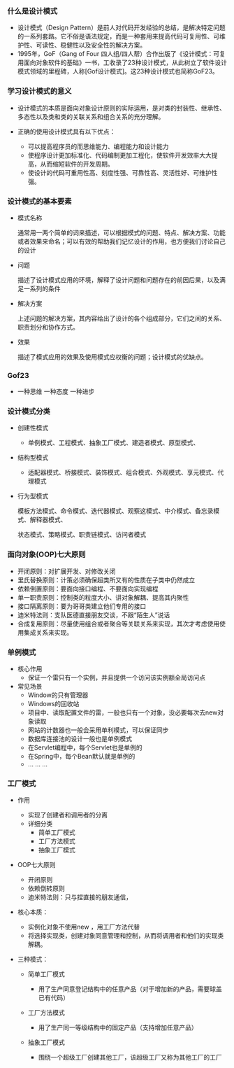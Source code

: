 ### 什么是设计模式

- 设计模式（Design Pattern）是前人对代码开发经验的总结，是解决特定问题的一系列套路。它不俗是语法规定，而是一种套用来提高代码可复用性、可维护性、可读性、稳健性以及安全性的解决方案。
- 1995年，GoF（Gang of Four 四人组/四人帮）合作出版了《设计模式：可复用面向对象软件的基础》一书，工收录了23种设计模式，从此树立了软件设计模式领域的里程碑，人称[Gof设计模式]。这23种设计模式也简称GoF23。

### 学习设计模式的意义

- 设计模式的本质是面向对象设计原则的实际运用，是对类的封装性、继承性、多态性以及类和类的关联关系和组合关系的充分理解。

- 正确的使用设计模式具有以下优点：
  - 可以提高程序员的而思维能力、编程能力和设计能力
  - 使程序设计更加标准化、代码编制更加工程化，使软件开发效率大大提高，从而缩短软件的开发周期。
  - 使设计的代码可重用性高、刻度性强、可靠性高、灵活性好、可维护性强。

### 设计模式的基本要素

- 模式名称

  通常用一两个简单的词来描述，可以根据模式的问题、特点、解决方案、功能或者效果来命名；可以有效的帮助我们记忆设计的作用，也方便我们讨论自己的设计

- 问题

  描述了设计模式应用的环境，解释了设计问题和问题存在的前因后果，以及满足一系列的条件

- 解决方案

  上述问题的解决方案，其内容给出了设计的各个组成部分，它们之间的关系、职责划分和协作方式。

- 效果

  描述了模式应用的效果及使用模式应权衡的问题；设计模式的优缺点。



### Gof23 

- 一种思维 一种态度 一种进步



### 设计模式分类

- 创建性模式

  - 单例模式、工程模式、抽象工厂模式、建造者模式、原型模式、

- 结构型模式

  - 适配器模式、桥接模式、装饰模式、组合模式、外观模式、享元模式、代理模式

- 行为型模式

  模板方法模式、命令模式、迭代器模式、观察这模式、中介模式、备忘录模式、解释器模式、

  状态模式、策略模式、职责链模式、访问者模式

  

### 面向对象(OOP)七大原则

- 开闭原则：对扩展开发、对修改关闭
- 里氏替换原则：计策必须确保超类所又有的性质在子类中仍然成立
- 依赖倒置原则：要面向接口编程、不要面向实现编程
- 单一职责原则：控制类的粒度大小、讲对象解耦、提高其内聚性
- 接口隔离原则：要为哥哥类建立他们专用的接口
- 迪米特法则：支队医德直接朋友交谈，不跟“陌生人”说话
- 合成复用原则：尽量使用组合或者聚合等关联关系来实现，其次才考虑使用使用集成关系来实现。



### 单例模式

- 核心作用
  - 保证一个雷只有一个实例，并且提供一个访问该实例额全局访问点
- 常见场景
  - Window的只有管理器
  - Windows的回收站
  - 项目中、读取配置文件的雷，一般也只有一个对象，没必要每次去new对象读取
  - 网站的计数器也一般会采用单利模式，可以保证同步
  - 数据库连接池的设计一般也是单例模式
  - 在Servlet编程中，每个Servlet也是单例的
  - 在Spring中，每个Bean默认就是单例的
  - ... ... ...

 ### 工厂模式 

- 作用

  - 实现了创建者和调用者的分离
  - 详细分类
    - 简单工厂模式
    - 工厂方法模式
    - 抽象工厂模式

- OOP七大原则

  - 开闭原则
  - 依赖倒转原则
  - 迪米特法则：只与捏直接的朋友通信，

- 核心本质：

  - 实例化对象不使用new ，用工厂方法代替
  - 将选择实现类，创建对象同意管理和控制，从而将调用者和他们的实现类解耦。

- 三种模式：

  - 简单工厂模式

    - 用了生产同意登记结构中的任意产品（对于增加新的产品，需要球盖已有代码）

  - 工厂方法模式

    - 用了生产同一等级结构中的固定产品（支持增加任意产品）

  - 抽象工厂模式

    - 围绕一个超级工厂创建其他工厂，该超级工厂又称为其他工厂的工厂

      

      

  

  

  